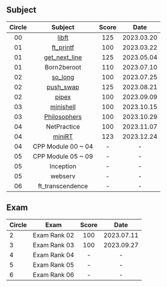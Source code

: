## Subject

|Circle|Subject|Score|Date|
|:----:|:----:|:----:|:----:|
|00|[libft](https://github.com/seungwonme/libft)|125|2023.03.20|
|01|[ft_printf](https://github.com/seungwonme/ft_printf)|100|2023.03.22|
|01|[get_next_line](https://github.com/seungwonme/get_next_line)|125|2023.05.04|
|01|Born2beroot|110|2023.07.10|
|02|[so_long](https://github.com/seungwonme/so_long)|100|2023.07.25|
|02|[push_swap](https://github.com/seungwonme/push_swap)|125|2023.08.21|
|02|[pipex](https://github.com/seungwonme/pipex)|100|2023.09.09|
|03|[minishell](https://github.com/seungwonme/minishell)|100|2023.10.15|
|03|[Philosophers](https://github.com/seungwonme/Philosophers)|100|2023.10.29|
|04|NetPractice|100|2023.11.07|
|04|[miniRT](https://github.com/seungwonme/miniRT)|123|2023.12.24|
|04|CPP Module 00 ~ 04|-|-|
|05|CPP Module 05 ~ 09|-|-|
|05|Inception|-|-|
|05|webserv|-|-|
|06|ft_transcendence|-|-|


## Exam
|Circle|Exam|Score|Date|
|----|----|:----:|:----:|
|2|Exam Rank 02|100|2023.07.11|
|3|Exam Rank 03|100|2023.09.27|
|4|Exam Rank 04|-|-|
|5|Exam Rank 05|-|-|
|6|Exam Rank 06|-|-|
